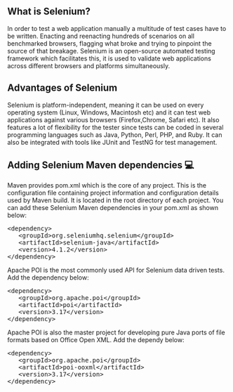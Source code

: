 
## What is Selenium?

In order to test a web application manually a multitude of test cases have to be written. Enacting and reenacting hundreds of scenarios on all benchmarked browsers, flagging what broke and trying to pinpoint the source of that breakage. Selenium is an open-source automated testing framework which facilitates this, it is used to validate web applications across different browsers and platforms simultaneously. 

## Advantages of Selenium

Selenium is platform-independent, meaning it can be used on every operating system (Linux, Windows, Macintosh etc) and it can test web applications against various browsers (Firefox,Chrome, Safari etc). It also features a lot of flexibility for the tester since tests can be coded in several programming languages such as Java, Python, Perl, PHP, and Ruby. It can also be integrated with tools like JUnit and TestNG for test management. 


## Adding Selenium Maven dependencies 💻


Maven provides pom.xml which is the core of any project. This is the configuration file containing project information and configuration details used by Maven build. It is located in the root directory of each project. 
You can add these Selenium Maven dependencies in your pom.xml as shown below:

<pre class="file" data-filename="./katacoda-maven-selenium/test-project/pom.xml" data-target="insert"  data-marker="<!--Add dependency for Selenium-->">
&lt;dependency>
   &lt;groupId>org.seleniumhq.selenium&lt;/groupId>
   &lt;artifactId>selenium-java&lt;/artifactId>
   &lt;version>4.1.2&lt;/version>
&lt;/dependency>
</pre>


Apache POI is the most commonly used API for Selenium data driven tests. Add the dependency below:

<pre class="file" data-filename="./katacoda-maven-selenium/test-project/pom.xml" data-target="insert"  data-marker="<!--Add dependency for poi-->">
&lt;dependency>
   &lt;groupId>org.apache.poi&lt;/groupId>
   &lt;artifactId>poi&lt;/artifactId>
   &lt;version>3.17&lt;/version>
&lt;/dependency>
</pre>

Apache POI is also the master project for developing pure Java ports of file formats based on Office Open XML. Add the dependy below: 

<pre class="file" data-filename="./katacoda-maven-selenium/test-project/pom.xml" data-target="insert"  data-marker="<!--Add dependency for poi-ooxml-->">
&lt;dependency>
   &lt;groupId>org.apache.poi&lt;/groupId>
   &lt;artifactId>poi-ooxml&lt;/artifactId>
   &lt;version>3.17&lt;/version>
&lt;/dependency>
</pre>
